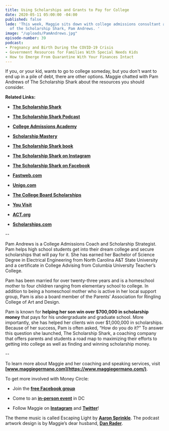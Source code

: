 ```yaml
---
title: Using Scholarships and Grants to Pay for College
date: 2020-05-11 05:00:00 -04:00
published: false
lede: 'This week, Maggie sits down with college admissions consultant and founder
  of the Scholarship Shark, Pam Andrews. '
image: "/uploads/PamAndrews.jpg"
episode-number: 39
podcast:
- Pregnancy and Birth During the COVID-19 Crisis
- Government Resources for Families With Special Needs Kids
- How to Emerge From Quarantine With Your Finances Intact
---
```


If you, or your kid, wants to go to college someday, but you don't want to end up in a pile of debt, there are other options. Maggie chatted with Pam Andrews of The Scholarship Shark about the resources you should consider.

**Related Links:**

* **[The Scholarship Shark](https://www.thescholarshipshark.com/)**

* **[The Scholarship Shark Podcast](https://www.thescholarshipshark.com/category/podcast/)**

* **[College Admissions Academy](https://www.thescholarshipshark.com/college-admissions-academy/)**

* **[Scholarship Mastery](https://www.thescholarshipshark.com/sm-open/)**

* **[The Scholarship Shark book](https://www.amazon.com/Scholarship-Shark-faith-based-finding-scholarships/dp/1540610705)**

* **[The Scholarship Shark on Instagram](https://www.instagram.com/thescholarshipshark/?hl=en)**

* **[The Scholarship Shark on Facebook](https://www.facebook.com/ScholarshipShark/)**

* **[Fastweb.com](https://www.fastweb.com/)**

* **[Unigo.com](https://www.unigo.com/)**

* **[The College Board Scholarships](https://opportunity.collegeboard.org/?navId=www-cbos)**

* **[You Visit](https://www.youvisit.com/)**

* **[ACT.org](http://www.act.org/)**

* **[Scholarships.com](https://www.scholarships.com/)**

--

Pam Andrews is a College Admissions Coach and Scholarship Strategist. Pam helps high school students get into their dream college and secure scholarships that will pay for it. She has earned her Bachelor of Science Degree in Electrical Engineering from North Carolina A&T State University and a certificate in College Advising from Columbia University Teacher’s College.

Pam has been married for over twenty-three years and is a homeschool mother to four children ranging from elementary school to college. In addition to being a homeschool mother who is active in her local support group, Pam is also a board member of the Parents’ Association for Ringling College of Art and Design.

Pam is known for **helping her son win over $700,000 in scholarship money** that pays for his undergraduate and graduate school. More importantly, she has helped her clients win over $1,000,000 in scholarships. Because of her success, Pam is often asked, “How do you do it?” To answer this question she launched, The Scholarship Shark, a coaching company that offers parents and students a road map to maximizing their efforts to getting into college as well as finding and winning scholarship money.

--

To learn more about Maggie and her coaching and speaking services, visit **[www.maggiegermano.com](https://www.maggiegermano.com/)**.

To get more involved with Money Circle:

* Join the **[free Facebook group](https://www.facebook.com/groups/MoneyCircleGroup)**

* Come to an **[in-person event](https://www.maggiegermano.com/moneycircle/)** in DC

* Follow Maggie on **[Instagram](https://dashboard.simplecast.com/episodes/www.instagram.com/maggiegermano)** and **[Twitter](https://dashboard.simplecast.com/episodes/www.twitter.com/maggiegermano)**!

The theme music is called Escaping Light by **[Aaron Sprinkle](http://aaronsprinklemusic.com/)**. The podcast artwork design is by Maggie’s dear husband, **[Dan Rader](https://danrdesign.com/)**.